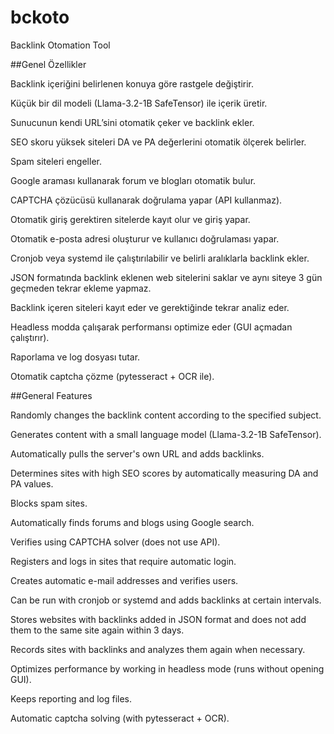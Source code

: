 # bckoto
Backlink Otomation Tool

##Genel Özellikler

Backlink içeriğini belirlenen konuya göre rastgele değiştirir.

Küçük bir dil modeli (Llama-3.2-1B SafeTensor) ile içerik üretir.

Sunucunun kendi URL’sini otomatik çeker ve backlink ekler.

SEO skoru yüksek siteleri DA ve PA değerlerini otomatik ölçerek belirler.

Spam siteleri engeller.

Google araması kullanarak forum ve blogları otomatik bulur.

CAPTCHA çözücüsü kullanarak doğrulama yapar (API kullanmaz).

Otomatik giriş gerektiren sitelerde kayıt olur ve giriş yapar.

Otomatik e-posta adresi oluşturur ve kullanıcı doğrulaması yapar.

Cronjob veya systemd ile çalıştırılabilir ve belirli aralıklarla backlink ekler.

JSON formatında backlink eklenen web sitelerini saklar ve aynı siteye 3 gün geçmeden tekrar ekleme yapmaz.

Backlink içeren siteleri kayıt eder ve gerektiğinde tekrar analiz eder.

Headless modda çalışarak performansı optimize eder (GUI açmadan çalıştırır).

Raporlama ve log dosyası tutar.

Otomatik captcha çözme (pytesseract + OCR ile).

##General Features

Randomly changes the backlink content according to the specified subject.

Generates content with a small language model (Llama-3.2-1B SafeTensor).

Automatically pulls the server's own URL and adds backlinks.

Determines sites with high SEO scores by automatically measuring DA and PA values.

Blocks spam sites.

Automatically finds forums and blogs using Google search.

Verifies using CAPTCHA solver (does not use API).

Registers and logs in sites that require automatic login.

Creates automatic e-mail addresses and verifies users.

Can be run with cronjob or systemd and adds backlinks at certain intervals.

Stores websites with backlinks added in JSON format and does not add them to the same site again within 3 days.

Records sites with backlinks and analyzes them again when necessary.

Optimizes performance by working in headless mode (runs without opening GUI).

Keeps reporting and log files.

Automatic captcha solving (with pytesseract + OCR).
